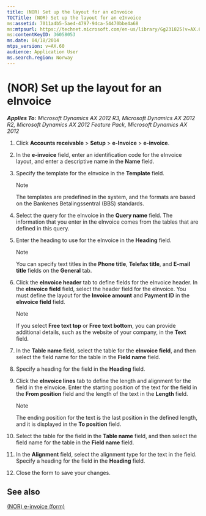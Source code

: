```yaml
---
title: (NOR) Set up the layout for an eInvoice
TOCTitle: (NOR) Set up the layout for an eInvoice
ms:assetid: 7011a4b5-5ae4-4797-94ca-54470bbe4a68
ms:mtpsurl: https://technet.microsoft.com/en-us/library/Gg231825(v=AX.60)
ms:contentKeyID: 36058053
ms.date: 04/18/2014
mtps_version: v=AX.60
audience: Application User
ms.search.region: Norway
---
```


# (NOR) Set up the layout for an eInvoice 


_**Applies To:** Microsoft Dynamics AX 2012 R3, Microsoft Dynamics AX 2012 R2, Microsoft Dynamics AX 2012 Feature Pack, Microsoft Dynamics AX 2012_

1.  Click **Accounts receivable** \> **Setup** \> **e-Invoice** \> **e-invoice**.

2.  In the **e-invoice** field, enter an identification code for the eInvoice layout, and enter a descriptive name in the **Name** field.

3.  Specify the template for the eInvoice in the **Template** field.
    

    > [!NOTE]
    > <P>The templates are predefined in the system, and the formats are based on the Bankenes Betalingssentral (BBS) standards.</P>



4.  Select the query for the eInvoice in the **Query name** field. The information that you enter in the eInvoice comes from the tables that are defined in this query.

5.  Enter the heading to use for the eInvoice in the **Heading** field.
    

    > [!NOTE]
    > <P>You can specify text titles in the <STRONG>Phone title</STRONG>, <STRONG>Telefax title</STRONG>, and <STRONG>E-mail title</STRONG> fields on the <STRONG>General</STRONG> tab.</P>



6.  Click the **eInvoice header** tab to define fields for the eInvoice header. In the **eInvoice field** field, select the header field for the eInvoice. You must define the layout for the **Invoice amount** and **Payment ID** in the **eInvoice field** field.
    

    > [!NOTE]
    > <P>If you select <STRONG>Free text top</STRONG> or <STRONG>Free text bottom</STRONG>, you can provide additional details, such as the website of your company, in the <STRONG>Text</STRONG> field.</P>



7.  In the **Table name** field, select the table for the **eInvoice field**, and then select the field name for the table in the **Field name** field.

8.  Specify a heading for the field in the **Heading** field.

9.  Click the **eInvoice lines** tab to define the length and alignment for the field in the eInvoice. Enter the starting position of the text for the field in the **From position** field and the length of the text in the **Length** field.
    

    > [!NOTE]
    > <P>The ending position for the text is the last position in the defined length, and it is displayed in the <STRONG>To position</STRONG> field.</P>



10. Select the table for the field in the **Table name** field, and then select the field name for the table in the **Field name** field.

11. In the **Alignment** field, select the alignment type for the text in the field. Specify a heading for the field in the **Heading** field.

12. Close the form to save your changes.

## See also

[(NOR) e-invoice (form)](https://technet.microsoft.com/en-us/library/hh209548\(v=ax.60\))

  


